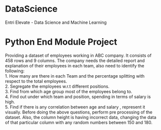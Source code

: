 # DataScience
Entri Elevate - Data Science and Machine Learning
# Python End Module Project
Providing a dataset of employees working in ABC company. It consists of 458 rows and 9 columns. The company needs the detailed report and explanation of their employees in each team, also need to identify the following:
<br>1. How many are there in each Team and the percentage splitting with respect to the total employees.
<br>2. Segregate the employees w.r.t different positions.
<br>3. Find from which age group most of the employees belong to.
<br>4. Find out under which team and position, spending in terms of salary is high.
<br>5. Find if there is any correlation between age and salary , represent it visually.
Before doing the above questions, perform pre processing of the dataset. Also, the column height is having incorrect data, changing the data of that particular column with any random numbers between 150 and 180.
